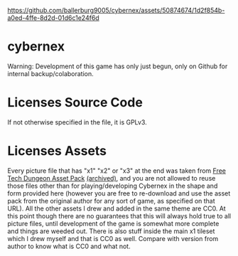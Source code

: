 
https://github.com/ballerburg9005/cybernex/assets/50874674/1d2f854b-a0ed-4ffe-8d2d-01d6c1e24f6d


# cybernex

Warning: Development of this game has only just begun, only on Github for internal backup/colaboration.

# Licenses Source Code

If not otherwise specified in the file, it is GPLv3.

# Licenses Assets

Every picture file that has "x1" "x2" or "x3" at the end was taken from [Free Tech Dungeon Asset Pack](https://trevor-pupkin.itch.io/tech-dungeon-roguelite) [(archived)](https://web.archive.org/web/20240210121432/https://itchio-mirror.cb031a832f44726753d6267436f3b414.r2.cloudflarestorage.com/upload2/game/1191395/9246084?X-Amz-Algorithm=AWS4-HMAC-SHA256&X-Amz-Credential=3edfcce40115d057d0b5606758e7e9ee%2F20240210%2Fauto%2Fs3%2Faws4_request&X-Amz-Date=20240210T121416Z&X-Amz-Expires=60&X-Amz-SignedHeaders=host&X-Amz-Signature=b1c2080e4b41a9cc406cb006868a7f9aeb370099ac76f7c49ab108c568abaf01), and you are not allowed to reuse those files other than for playing/developing Cybernex in the shape and form provided here (however you are free to re-download and use the asset pack from the original author for any sort of game, as specified on that URL). All the other assets I drew and added in the same theme are CC0. At this point though there are no guarantees that this will always hold true to all picture files, until development of the game is somewhat more complete and things are weeded out. There is also stuff inside the main x1 tileset which I drew myself and that is CC0 as well. Compare with version from author to know what is CC0 and what not.
